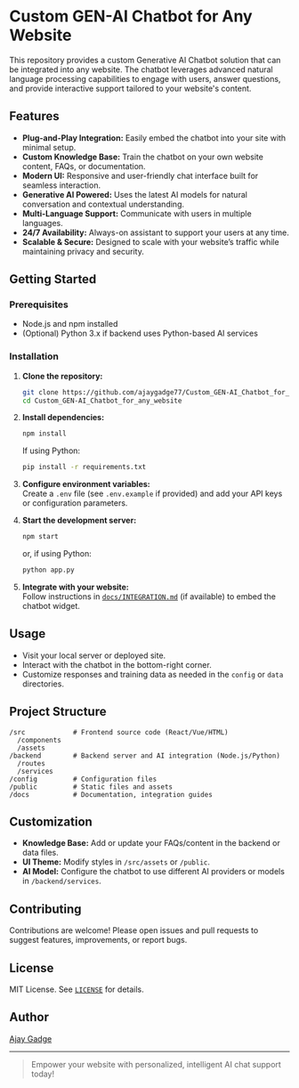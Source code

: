 # Custom GEN-AI Chatbot for Any Website

This repository provides a custom Generative AI Chatbot solution that can be integrated into any website. The chatbot leverages advanced natural language processing capabilities to engage with users, answer questions, and provide interactive support tailored to your website's content.

## Features

- **Plug-and-Play Integration:** Easily embed the chatbot into your site with minimal setup.
- **Custom Knowledge Base:** Train the chatbot on your own website content, FAQs, or documentation.
- **Modern UI:** Responsive and user-friendly chat interface built for seamless interaction.
- **Generative AI Powered:** Uses the latest AI models for natural conversation and contextual understanding.
- **Multi-Language Support:** Communicate with users in multiple languages.
- **24/7 Availability:** Always-on assistant to support your users at any time.
- **Scalable & Secure:** Designed to scale with your website’s traffic while maintaining privacy and security.

## Getting Started

### Prerequisites

- Node.js and npm installed
- (Optional) Python 3.x if backend uses Python-based AI services

### Installation

1. **Clone the repository:**
   ```bash
   git clone https://github.com/ajaygadge77/Custom_GEN-AI_Chatbot_for_any_website.git
   cd Custom_GEN-AI_Chatbot_for_any_website
   ```

2. **Install dependencies:**
   ```bash
   npm install
   ```

   If using Python:
   ```bash
   pip install -r requirements.txt
   ```

3. **Configure environment variables:**  
   Create a `.env` file (see `.env.example` if provided) and add your API keys or configuration parameters.

4. **Start the development server:**
   ```bash
   npm start
   ```
   or, if using Python:
   ```bash
   python app.py
   ```

5. **Integrate with your website:**  
   Follow instructions in [`docs/INTEGRATION.md`](docs/INTEGRATION.md) (if available) to embed the chatbot widget.

## Usage

- Visit your local server or deployed site.
- Interact with the chatbot in the bottom-right corner.
- Customize responses and training data as needed in the `config` or `data` directories.

## Project Structure

```
/src            # Frontend source code (React/Vue/HTML)
  /components
  /assets
/backend        # Backend server and AI integration (Node.js/Python)
  /routes
  /services
/config         # Configuration files
/public         # Static files and assets
/docs           # Documentation, integration guides
```

## Customization

- **Knowledge Base:** Add or update your FAQs/content in the backend or data files.
- **UI Theme:** Modify styles in `/src/assets` or `/public`.
- **AI Model:** Configure the chatbot to use different AI providers or models in `/backend/services`.

## Contributing

Contributions are welcome! Please open issues and pull requests to suggest features, improvements, or report bugs.

## License

MIT License. See [`LICENSE`](LICENSE) for details.

## Author

[Ajay Gadge](https://github.com/ajaygadge77)

---

> Empower your website with personalized, intelligent AI chat support today!
